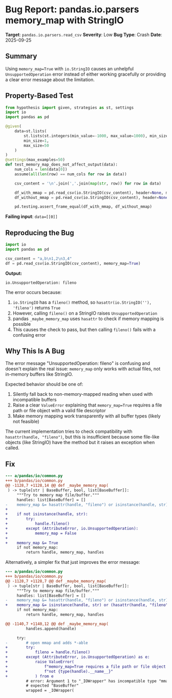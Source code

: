 # Bug Report: pandas.io.parsers memory_map with StringIO

**Target**: `pandas.io.parsers.read_csv`
**Severity**: Low
**Bug Type**: Crash
**Date**: 2025-09-25

## Summary

Using `memory_map=True` with `io.StringIO` causes an unhelpful `UnsupportedOperation` error instead of either working gracefully or providing a clear error message about the limitation.

## Property-Based Test

```python
from hypothesis import given, strategies as st, settings
import io
import pandas as pd

@given(
    data=st.lists(
        st.lists(st.integers(min_value=-1000, max_value=1000), min_size=1, max_size=5),
        min_size=1,
        max_size=50
    )
)
@settings(max_examples=50)
def test_memory_map_does_not_affect_output(data):
    num_cols = len(data[0])
    assume(all(len(row) == num_cols for row in data))

    csv_content = '\n'.join(','.join(map(str, row)) for row in data)

    df_with_mmap = pd.read_csv(io.StringIO(csv_content), header=None, memory_map=True)
    df_without_mmap = pd.read_csv(io.StringIO(csv_content), header=None, memory_map=False)

    pd.testing.assert_frame_equal(df_with_mmap, df_without_mmap)
```

**Failing input**: `data=[[0]]`

## Reproducing the Bug

```python
import io
import pandas as pd

csv_content = "a,b\n1,2\n3,4"
df = pd.read_csv(io.StringIO(csv_content), memory_map=True)
```

**Output:**
```
io.UnsupportedOperation: fileno
```

The error occurs because:
1. `io.StringIO` has a `fileno()` method, so `hasattr(io.StringIO(''), 'fileno')` returns `True`
2. However, calling `fileno()` on a StringIO raises `UnsupportedOperation`
3. pandas `_maybe_memory_map` uses `hasattr` to check if memory mapping is possible
4. This causes the check to pass, but then calling `fileno()` fails with a confusing error

## Why This Is A Bug

The error message "UnsupportedOperation: fileno" is confusing and doesn't explain the real issue: `memory_map` only works with actual files, not in-memory buffers like StringIO.

Expected behavior should be one of:
1. Silently fall back to non-memory-mapped reading when used with incompatible buffers
2. Raise a clear `ValueError` explaining that `memory_map=True` requires a file path or file object with a valid file descriptor
3. Make memory mapping work transparently with all buffer types (likely not feasible)

The current implementation tries to check compatibility with `hasattr(handle, "fileno")`, but this is insufficient because some file-like objects (like StringIO) have the method but it raises an exception when called.

## Fix

```diff
--- a/pandas/io/common.py
+++ b/pandas/io/common.py
@@ -1128,7 +1128,14 @@ def _maybe_memory_map(
 ) -> tuple[str | BaseBuffer, bool, list[BaseBuffer]]:
     """Try to memory map file/buffer."""
     handles: list[BaseBuffer] = []
-    memory_map &= hasattr(handle, "fileno") or isinstance(handle, str)
+
+    if not isinstance(handle, str):
+        try:
+            handle.fileno()
+        except (AttributeError, io.UnsupportedOperation):
+            memory_map = False
+
+    memory_map &= True
     if not memory_map:
         return handle, memory_map, handles
```

Alternatively, a simpler fix that just improves the error message:

```diff
--- a/pandas/io/common.py
+++ b/pandas/io/common.py
@@ -1128,7 +1128,7 @@ def _maybe_memory_map(
 ) -> tuple[str | BaseBuffer, bool, list[BaseBuffer]]:
     """Try to memory map file/buffer."""
     handles: list[BaseBuffer] = []
-    memory_map &= hasattr(handle, "fileno") or isinstance(handle, str)
+    memory_map &= isinstance(handle, str) or (hasattr(handle, "fileno") and callable(getattr(handle, "fileno", None)))
     if not memory_map:
         return handle, memory_map, handles

@@ -1140,7 +1140,12 @@ def _maybe_memory_map(
         handles.append(handle)

     try:
-        # open mmap and adds *-able
+        try:
+            fileno = handle.fileno()
+        except (AttributeError, io.UnsupportedOperation) as e:
+            raise ValueError(
+                f"memory_map=True requires a file path or file object with a valid file descriptor, "
+                f"not {type(handle).__name__}"
+            ) from e
         # error: Argument 1 to "_IOWrapper" has incompatible type "mmap";
         # expected "BaseBuffer"
         wrapped = _IOWrapper(